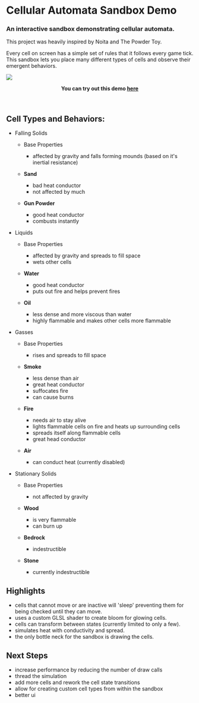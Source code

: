 # Cellular Automata Sandbox Demo

### An interactive sandbox demonstrating cellular automata.

This project was heavily inspired by Noita and The Powder Toy.

Every cell on screen has a simple set of rules that it follows every game tick. This sandbox lets you place many different types of cells and observe their emergent behaviors.

<div style="display: flex; flex-direction: column; justify-content: center; text-align: center">
    <img src="https://cdn.discordapp.com/attachments/792686378366009354/927316076868550676/unknown.png">
    <p>
        <b>You can try out this demo <a href="https://nathanielfernandes.github.io/cellular_automata">here</a></b>
    </p>
</div>

<br>

## Cell Types and Behaviors:

- Falling Solids

  - Base Properties

    - affected by gravity and falls forming mounds (based on it's inertial resistance)

  - **Sand**
    - bad heat conductor
    - not affected by much
  - **Gun Powder**
    - good heat conductor
    - combusts instantly

- Liquids

  - Base Properties

    - affected by gravity and spreads to fill space
    - wets other cells

  - **Water**
    - good heat conductor
    - puts out fire and helps prevent fires
  - **Oil**
    - less dense and more viscous than water
    - highly flammable and makes other cells more flammable

- Gasses

  - Base Properties

    - rises and spreads to fill space

  - **Smoke**
    - less dense than air
    - great heat conductor
    - suffocates fire
    - can cause burns
  - **Fire**
    - needs air to stay alive
    - lights flammable cells on fire and heats up surrounding cells
    - spreads itself along flammable cells
    - great head conductor
  - **Air**
    - can conduct heat (currently disabled)

- Stationary Solids

  - Base Properties

    - not affected by gravity

  - **Wood**
    - is very flammable
    - can burn up
  - **Bedrock**
    - indestructible
  - **Stone**
    - currently indestructible

## Highlights

- cells that cannot move or are inactive will 'sleep' preventing them for being checked until they can move.
- uses a custom GLSL shader to create bloom for glowing cells.
- cells can transform between states (currently limited to only a few).
- simulates heat with conductivity and spread.
- the only bottle neck for the sandbox is drawing the cells.

## Next Steps

- increase performance by reducing the number of draw calls
- thread the simulation
- add more cells and rework the cell state transitions
- allow for creating custom cell types from within the sandbox
- better ui
